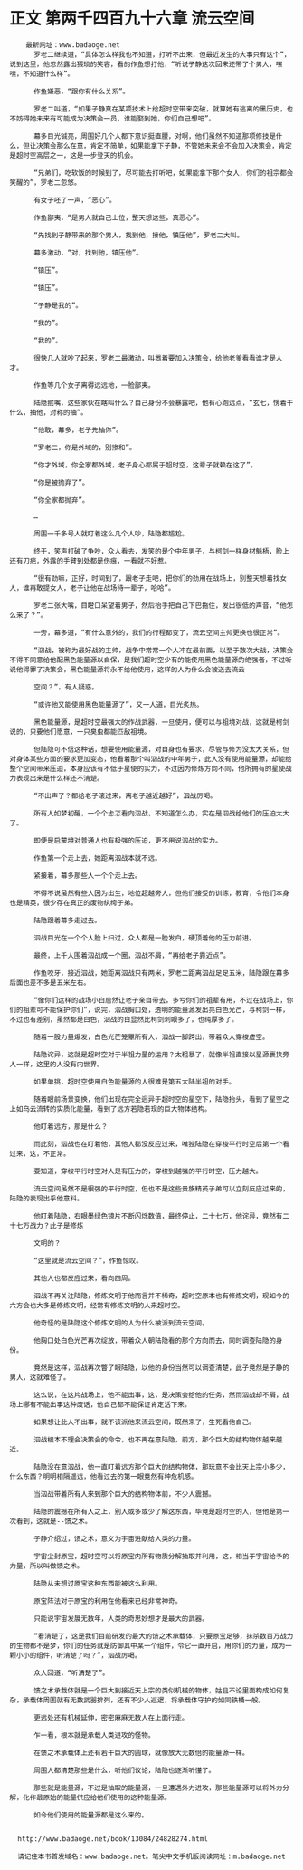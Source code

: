 # 正文 第两千四百九十六章 流云空间
        最新网址：www.badaoge.net
          罗老二继续道，“具体怎么样我也不知道，打听不出来，但最近发生的大事只有这个”，说到这里，他忽然露出猥琐的笑容，看的作鱼想打他，“听说子静这次回来还带了个男人，嘿嘿，不知道什么样”。
      
          作鱼嫌恶，“跟你有什么关系”。
      
          罗老二叫道，“如果子静真在某项技术上给超时空带来突破，就算她有逃离的黑历史，也不妨碍她未来有可能成为决策会一员，谁能娶到她，你们自己想吧”。
      
          幕多目光铖亮，周围好几个人都下意识挺直腰，对啊，他们虽然不知道那项修技是什么，但让决策会那么在意，肯定不简单，如果能拿下子静，不管她未来会不会加入决策会，肯定是超时空高层之一，这是一步登天的机会。
      
          “兄弟们，吃软饭的时候到了，尽可能去打听吧，如果能拿下那个女人，你们的祖宗都会笑醒的”，罗老二忽悠。
      
          有女子呸了一声，“恶心”。
      
          作鱼鄙夷，“是男人就自己上位，整天想这些，真恶心”。
      
          “先找到子静带来的那个男人，找到他，揍他，镇压他”，罗老二大叫。
      
          幕多激动，“对，找到他，镇压他”。
      
          “镇压”。
      
          “镇压”。
      
          “子静是我的”。
      
          “我的”。
      
          “我的”。
      
          很快几人就吵了起来，罗老二最激动，叫嚣着要加入决策会，给他老爹看看谁才是人才。
      
          作鱼等几个女子离得远远地，一脸鄙夷。
      
          陆隐抿嘴，这些家伙在瞎叫什么？自己身份不会暴露吧，他有心跑远点，“玄七，愣着干什么，抽他，对称的抽”。
      
          “他敢，幕多，老子先抽你”。
      
          “罗老二，你是外域的，别掺和”。
      
          “你才外域，你全家都外域，老子身心都属于超时空，这辈子就赖在这了”。
      
          “你是被抛弃了”。
      
          “你全家都抛弃”。
      
          …
      
          周围一千多号人就盯着这么几个人吵，陆隐都尴尬。
      
          终于，笑声打破了争吵，众人看去，发笑的是个中年男子，与柯剑一样身材魁梧，脸上还有刀疤，外露的手臂到处都是伤痕，一看就不好惹。
      
          “很有劲嘛，正好，时间到了，跟老子走吧，把你们的劲用在战场上，别整天想着找女人，谁再敢提女人，老子让他在战场待一辈子，哈哈”。
      
          罗老二张大嘴，目瞪口呆望着男子，然后抬手把自己下巴拖住，发出很低的声音，“他怎么来了？”。
      
          一旁，幕多道，“有什么意外的，我们的行程都变了，流云空间主帅更换也很正常”。
      
          “泅战，被称为最好战的主帅，战争中常常一个人冲在最前面，以至于数次大战，决策会不得不同意给他配黑色能量源以自保，是我们超时空少有的能使用黑色能量源的绝强者，不过听说他得罪了决策会，黑色能量源将永不给他使用，这样的人为什么会被送去流云
      
          空间？”，有人疑惑。
      
          “或许他又能使用黑色能量源了”，又一人道，目光炙热。
      
          黑色能量源，是超时空最强大的作战武器，一旦使用，便可以与祖境对战，这就是柯剑说的，只要他们愿意，一只臭虫都能匹敌祖境。
      
          但陆隐可不信这种话，想要使用能量源，对自身也有要求，尽管与修为没太大关系，但对身体某些方面的要求更加变态，他看着那个叫泅战的中年男子，此人没有使用能量源，却能给整个空间带来压迫，本身应该有不低于星使的实力，不过因为修炼方向不同，他所拥有的星使战力表现出来是什么样还不清楚。
      
          “不出声了？都给老子滚过来，离老子越近越好”，泅战厉喝。
      
          所有人如梦初醒，一个个忐忑看向泅战，不知道怎么办，实在是泅战给他们的压迫太大了。
      
          即便是启蒙境对普通人也有极强的压迫，更不用说泅战的实力。
      
          作鱼第一个走上去，她距离泅战本就不远。
      
          紧接着，幕多那些人一个个走上去。
      
          不得不说虽然有些人因为出生，地位超越旁人，但他们接受的训练，教育，令他们本身也是精英，很少存在真正的废物纨绔子弟。
      
          陆隐跟着幕多走过去。
      
          泅战目光在一个个人脸上扫过，众人都是一脸发白，硬顶着他的压力前进。
      
          最终，上千人围着泅战成一个圈，泅战不屑，“再给老子靠近点”。
      
          作鱼咬牙，接近泅战，她距离泅战只有两米，罗老二距离泅战足足五米，陆隐跟在幕多后面也差不多是五米左右。
      
          “像你们这样的战场小白居然让老子亲自带去，多亏你们的祖辈有用，不过在战场上，你们的祖辈可不能保护你们”，说完，泅战胸口处，透明的能量源发出亮白色光芒，与柯剑一样，不过也有差别，虽然都是白色，泅战的白显然比柯剑刺眼多了，也纯厚多了。
      
          随着一股力量爆发，白色光芒笼罩所有人，泅战一脚跨出，带着众人穿梭虚空。
      
          陆隐诧异，这就是超时空对于半祖力量的运用？太粗暴了，就像半祖直接以星源裹挟旁人一样，这里的人没有内世界。
      
          如果单挑，超时空使用白色能量源的人很难是第五大陆半祖的对手。
      
          随着眼前场景变换，他们出现在完全迥异于超时空的星空下，陆隐抬头，看到了星空之上如乌云流转的实质化能量，看到了远方若隐若现的巨大物体结构。
      
          他盯着远方，那是什么？
      
          而此刻，泅战也在盯着他，其他人都没反应过来，唯独陆隐在穿梭平行时空后第一个看过来，这，不正常。
      
          要知道，穿梭平行时空对人是有压力的，穿梭到越强的平行时空，压力越大。
      
          流云空间虽然不是很强的平行时空，但也不是这些贵族精英子弟可以立刻反应过来的，陆隐的表现出乎他意料。
      
          他盯着陆隐，右眼墨绿色镜片不断闪烁数值，最终停止，二十七万，他诧异，竟然有二十七万战力？此子是修炼
      
          文明的？
      
          “这里就是流云空间？”，作鱼惊叹。
      
          其他人也都反应过来，看向四周。
      
          泅战不再关注陆隐，修炼文明于他而言并不稀奇，超时空原本也有修炼文明，现如今的六方会也大多是修炼文明，经常有修炼文明的人来超时空。
      
          他奇怪的是陆隐这个修炼文明的人为什么被派到流云空间。
      
          他胸口处白色光芒再次绽放，带着众人朝陆隐看的那个方向而去，同时调查陆隐的身份。
      
          竟然是这样，泅战再次瞥了眼陆隐，以他的身份当然可以调查清楚，此子竟然是子静的男人，这就难怪了。
      
          这么说，在这片战场上，他不能出事，这，是决策会给他的任务，然而泅战却不屑，战场上哪有不能出事这种废话，他自己都不能保证肯定活下来。
      
          如果想让此人不出事，就不该派他来流云空间，既然来了，生死看他自己。
      
          泅战根本不理会决策会的命令，也不再在意陆隐，前方，那个巨大的结构物体越来越近。
      
          陆隐没在意泅战，他一直盯着远方那个巨大的结构物体，那玩意不会比天上宗小多少，什么东西？明明相隔遥远，他看过去的第一眼竟然有种危机感。
      
          当泅战带着所有人来到那个巨大的结构物体前，不少人震撼。
      
          陆隐的震撼在所有人之上，别人或多或少了解这东西，毕竟是超时空的人，但他是第一次看到，这就是--馈之术。
      
          子静介绍过，馈之术，意义为宇宙进献给人类的力量。
      
          宇宙尘封原宝，超时空可以将原宝内所有物质分解抽取并利用，这，相当于宇宙给予的力量，所以叫做馈之术。
      
          陆隐从未想过原宝这种东西能被这么利用。
      
          原宝阵法对于原宝的利用在他看来已经非常神奇。
      
          只能说宇宙发展无数年，人类的奇思妙想才是最大的武器。
      
          “看清楚了，这是我们目前研发的最大的馈之术承载体，只要原宝足够，抹杀数百万战力的生物都不是梦，你们的任务就是防御其中某一个组件，令它一直开启，用你们的力量，成为一颗小小的组件，听清楚了吗？”，泅战厉喝。
      
          众人回道，“听清楚了”。
      
          馈之术承载体就是一个巨大到接近天上宗的类似机械的物体，姑且不论里面构成如何复杂，承载体周围就有无数武器排列，还有不少人巡逻，将承载体守护的如同铁桶一般。
      
          更远处还有机械延伸，密密麻麻无数人在上面行走。
      
          乍一看，根本就是承载人类进攻的怪物。
      
          在馈之术承载体上还有若干巨大的圆球，就像放大无数倍的能量源一样。
      
          周围人都清楚那些是什么，听他们议论，陆隐也逐渐听懂了。
      
          那些就是能量源，不过是抽取的能量源，一旦遭遇外力进攻，那些能量源可以将外力分解，化作最原始的能量供应给他们使用的这种能量源。
      
          如今他们使用的能量源都是这么来的。
      
      
      http://www.badaoge.net/book/13084/24828274.html
      
      请记住本书首发域名：www.badaoge.net。笔尖中文手机版阅读网址：m.badaoge.net